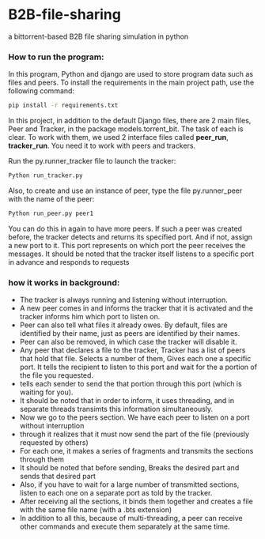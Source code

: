 # B2B-file-sharing
a bittorrent-based B2B file sharing simulation in python

### How to run the program:
In this program, Python and django are used to store program data such as files and peers.
To install the requirements in the main project path, use the following command:
```bash
pip install -r requirements.txt
```

In this project, in addition to the default Django files, there are 2 main files, Peer and Tracker, in the package
models.torrent_bit. The task of each is clear.
To work with them, we used 2 interface files called **peer_run**, **tracker_run**. You need it to work with peers and trackers.

Run the py.runner_tracker file to launch the tracker:
```bash
Python run_tracker.py
```
Also, to create and use an instance of peer, type the file py.runner_peer with the name of the peer:
```bash
Python run_peer.py peer1
```
You can do this in again to have more peers. If such a peer was created before, the tracker detects and returns its specified port. And if not, assign a new port to it.
This port represents on which port the peer receives the messages.
It should be noted that the tracker itself listens to a specific port in advance and responds to requests

### how it works in background:
- The tracker is always running and listening without interruption.
- A new peer comes in and informs the tracker that it is activated and the tracker informs him which port to listen on.
- Peer can also tell what files it already owes. By default, files are identified by their name, just as peers are identified by their names.
- Peer can also be removed, in which case the tracker will disable it.
- Any peer that declares a file to the tracker, Tracker has a list of peers that hold that file. Selects a number of them, Gives each one a specific port. It tells the recipient to listen to this port and wait for the a portion of the file you requested.
- tells each sender to send the that portion through this port (which is waiting for you).
- It should be noted that in order to inform, it uses threading, and in separate threads transimts this information simultaneously.
- Now we go to the peers section. We have each peer to listen on a port without interruption
- through it realizes that it must now send the part of the file (previously requested by others)
- For each one, it makes a series of fragments and transmits the sections through them
- It should be noted that before sending, Breaks the desired part and sends that desired part
- Also, if you have to wait for a large number of transmitted sections, listen to each one on a separate port as told by the tracker.
- After receiving all the sections, it binds them together and creates a file with the same file name (with a .bts extension)
- In addition to all this, because of multi-threading, a peer can receive other commands and execute them separately at the same time.
